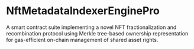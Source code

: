 # NftMetadataIndexerEnginePro
A smart contract suite implementing a novel NFT fractionalization and recombination protocol using Merkle tree-based ownership representation for gas-efficient on-chain management of shared asset rights.
